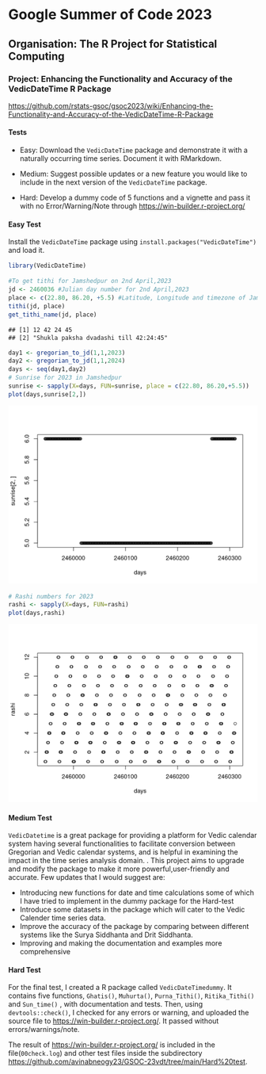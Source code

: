 # Google Summer of Code 2023

## Organisation: The R Project for Statistical Computing 

### Project: Enhancing the Functionality and Accuracy of the VedicDateTime R Package
<https://github.com/rstats-gsoc/gsoc2023/wiki/Enhancing-the-Functionality-and-Accuracy-of-the-VedicDateTime-R-Package>

#### Tests
- Easy: Download the `VedicDateTime` package and demonstrate it with a naturally occurring time series. Document it with RMarkdown.

- Medium: Suggest possible updates or a new feature you would like to include in the next version of the `VedicDateTime` package.

- Hard: Develop a dummy code of 5 functions and a vignette and pass it with no Error/Warning/Note through <https://win-builder.r-project.org/>

#### Easy Test
Install the `VedicDateTime` package using `install.packages("VedicDateTime")` and load it.

``` r
library(VedicDateTime)
```
```r
#To get tithi for Jamshedpur on 2nd April,2023
jd <- 2460036 #Julian day number for 2nd April,2023
place <- c(22.80, 86.20, +5.5) #Latitude, Longitude and timezone of Jamshedpur,India
tithi(jd, place)
get_tithi_name(jd, place)
```
```
## [1] 12 42 24 45
## [2] "Shukla paksha dvadashi till 42:24:45"
```
```r
day1 <- gregorian_to_jd(1,1,2023)
day2 <- gregorian_to_jd(1,1,2024)
days <- seq(day1,day2)
# Sunrise for 2023 in Jamshedpur
sunrise <- sapply(X=days, FUN=sunrise, place = c(22.80, 86.20,+5.5))
plot(days,sunrise[2,])
```
![alt text](https://github.com/avinabneogy23/GSOC-23vdt/blob/main/Easy%20test/graph_1.png)

```r
# Rashi numbers for 2023
rashi <- sapply(X=days, FUN=rashi)
plot(days,rashi)
```
![alt text](https://github.com/avinabneogy23/GSOC-23vdt/blob/main/Easy%20test/graph_2.png)

#### Medium Test
`VedicDatetime` is a great package for providing a platform for Vedic calendar system having several functionalities to facilitate conversion between Gregorian and Vedic calendar systems, and is helpful in examining the impact in the time series analysis domain. . This project aims to upgrade and modify the package to make it more powerful,user-friendly and accurate. Few updates that I would suggest are:
-   Introducing new functions for date and time calculations some of which I have tried to implement in the dummy package for the Hard-test
-   Introduce some datasets in the package which will cater to the Vedic Calender time series data. 
-   Improve the accuracy of the package by comparing between different systems like the Surya Siddhanta and Drit Siddhanta.
-   Improving and making the documentation and examples more comprehensive


#### Hard Test
For the final test, I created a R package called `VedicDateTimedummy`. It contains five functions, `Ghatis()`, `Muhurta()`, `Purna_Tithi()`, `Ritika_Tithi()` and `Sun_time()` , with documentation and tests. Then, using `devtools::check()`, I checked for any errors or warning, and uploaded the source file to <https://win-builder.r-project.org/>. It passed without errors/warnings/note.

The result of <https://win-builder.r-project.org/> is included in the file(`00check.log`) and other test files inside the subdirectory <https://github.com/avinabneogy23/GSOC-23vdt/tree/main/Hard%20test>.
